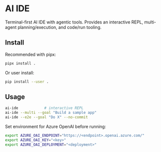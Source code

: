 # AI IDE

Terminal-first AI IDE with agentic tools. Provides an interactive REPL, multi-agent planning/execution, and code/run tooling.

## Install

Recommended with pipx:

```bash
pipx install .
```

Or user install:

```bash
pip install --user .
```

## Usage

```bash
ai-ide            # interactive REPL
ai-ide --multi --goal "Build a sample app"
ai-ide --e2e --goal "Do X" --no-commit
```

Set environment for Azure OpenAI before running:

```bash
export AZURE_OAI_ENDPOINT="https://<endpoint>.openai.azure.com/"
export AZURE_OAI_KEY="<key>"
export AZURE_OAI_DEPLOYMENT="<deployment>"
```
